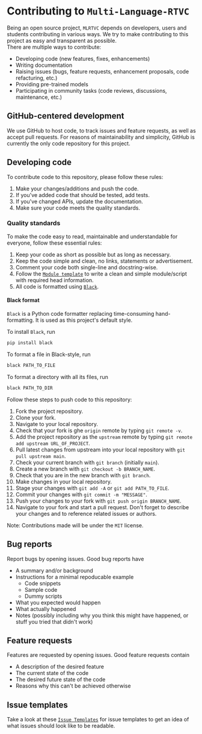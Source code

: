 # Contributing to ``Multi-Language-RTVC``

Being an open source project, ``MLRTVC`` depends on developers, users and students contributing in
various ways. We try to make contributing to this project as easy and transparent as possible.  
There are multiple ways to contribute:

- Developing code (new features, fixes, enhancements)
- Writing documentation
- Raising issues (bugs, feature requests, enhancement proposals, code refacturing, etc.)
- Providing pre-trained models
- Participating in community tasks (code reviews, discussions, maintenance, etc.)

## GitHub-centered development

We use GitHub to host code, to track issues and feature requests, as well as accept pull requests.
For reasons of maintainability and simplicity, GitHub is currently the only code repository for
this project.

## Developing code

To contribute code to this repository, please follow these rules:

1. Make your changes/additions and push the code.
2. If you've added code that should be tested, add tests.
3. If you've changed APIs, update the documentation.
4. Make sure your code meets the quality standards.

### Quality standards

To make the code easy to read, maintainable and understandable for everyone, follow these
essential rules:

1. Keep your code as short as possible but as long as necessary.
2. Keep the code simple and clean, no links, statements or advertisement.
3. Comment your code both single-line and docstring-wise.
4. Follow the [``Module template``](code_templates/module_template.py) to write a
clean and simple module/script with required head information.
5. All code is formatted using [``Black``](https://pypi.org/project/black/).

#### Black format

``Black`` is a Python code formatter replacing time-consuming hand-formatting.
It is used as this project's default style.

To install ``Black``, run

```python
pip install black
```

To format a file in Black-style, run

```python
black PATH_TO_FILE
```

To format a directory with all its files, run

```python
black PATH_TO_DIR
```

Follow these steps to push code to this repository:

1. Fork the project repository.
2. Clone your fork.
3. Navigate to your local repository.
4. Check that your fork is ghe ``origin`` remote by typing ``git remote -v``.
5. Add the project repository as the ``upstream`` remote by typing ``git remote add upstream URL_OF_PROJECT``.
6. Pull latest changes from upstream into your local repository with ``git pull upstream main``.
7. Check your current branch with ``git branch`` (initially ``main``).
8. Create a new branch with ``git checkout -b BRANCH_NAME``.
9. Check that you are in the new branch with ``git branch``.
10. Make changes in your local repository.
11. Stage your changes with ``git add -A`` or ``git add PATH_TO_FILE``.
12. Commit your changes with ``git commit -m "MESSAGE"``.
13. Push your changes to your fork with ``git push origin BRANCH_NAME``.
14. Navigate to your fork and start a pull request. Don't forget to describe your changes and to
reference related issues or authors.

Note: Contributions made will be under the ``MIT`` license.

## Bug reports

Report bugs by opening issues. Good bug reports have

- A summary and/or background
- Instructions for a minimal repoducable example
  - Code snippets
  - Sample code
  - Dummy scripts
- What you expected would happen
- What actually happened
- Notes (possibly including why you think this might have happened, or stuff you tried that didn't work)

## Feature requests

Features are requested by opening issues. Good feature requests contain

- A description of the desired feature
- The current state of the code
- The desired future state of the code
- Reasons why this can't be achieved otherwise

## Issue templates

Take a look at these [``Issue Templates``](issue_templates) for issue templates to get an idea of what issues should
look like to be readable.
